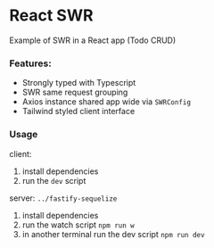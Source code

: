 # React SWR

Example of SWR in a React app (Todo CRUD)

### Features:

- Strongly typed with Typescript
- SWR same request grouping
- Axios instance shared app wide via `SWRConfig`
- Tailwind styled client interface

### Usage

client:

1. install dependencies
2. run the `dev` script

server: `../fastify-sequelize`

1. install dependencies
2. run the watch script `npm run w`
3. in another terminal run the dev script `npm run dev`
